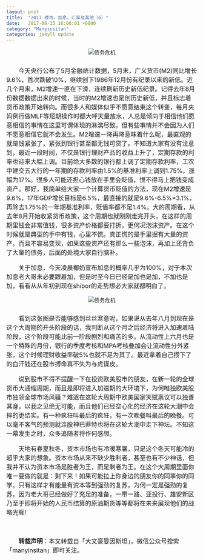 ```yaml
---
layout: post
title:  "2017 楼市，加息，汇率及其他（6）"
date:   2017-06-15 16:06:01 +0000
category: "Manyinsitan"
categories: jekyll update
---
```

<style type="text/css">
p{font-size:16px;text-indent:2em;}
.pct100{width:100%;}
.tc{text-align:center;}
.pb10{padding-bottom:10px;}
</style>
<div class="pct100 tc pb10">
  <img src="/images/20170615.png" alt="债务危机" />
</div>
<p>
今天央行公布了5月金融统计数据，5月末，广义货币(M2)同比增长9.6%，首次跌破10%，继续创下1986年12月份有纪录以来的新低。近几个月来，M2增速一直在下滑，连续刷新历史新低纪录。记得去年8月份数据数据出来的时候，当时的M2增速也是创历史新低，并且标志着货币政策开始转向。而很多人和媒体似乎不愿意结束这个转变，每月央妈例行做MLF等短期操作时都大呼天量放水，人总是倾向于相信他们愿意相信的事情在这里可谓体现的淋漓尽致。但有些事情并不会因为人们不愿意相信它就不会发生。M2增速一降再降意味着什么呢，最直观的就是钱紧张了，紧张到银行甚至都无钱可贷了。不知道大家有没有注意到，最近一段时间，不仅是银行理财产品的收益上升了，定期存款的利率也迎来大幅上调。目前绝大多数的银行都上调了定期存款利率，工农中建交五大行的一年期的存款利率由1.5%的基准利率上调到1.75%，涨幅为17%。很多人可能还担心钱放在手里会贬值，恨不得马上把钱变成资产。那好，我简单给大家一个计算货币贬值的方法，现在M2增速是9.6%，17年GDP增长目标是6.5%，最直接的就是9.6%-6.5%=3.1%，再除去1.75%的一年期基准利率，贬值率都不足1.4%。大的周期看，从去年8月开始收紧货币政策，这个周期也就刚刚走完开头，在这样的周期里钱会非常值钱，很多资产价格都要打折，更何况泡沫资产。在这个时候就是典型的手中有钱，心里不慌。真正慌的是手里握有大量的资产，而且不容易变现，如果这些资产还有那么一些泡沫，再加上还背负了大量的债务，后面的处境大家自行脑补。
</p>
<p>
关于加息，今天凌晨椰奶宣布加息的概率几乎为100%，对于本次加息老大哥未必要跟着加，但是时至今日已经是加也是加，不加也是加，看看从从年初到现在shibor的走势想必大家就都明白了。
</p>
<div class="pct100 tc pb10">
  <img src="/images/2017061502.png" alt="债务危机" />
</div>
<p>
看到这张图是否能够感到丝丝寒意呢，如果说从去年八月到现在是这个大周期的开头阶段的话，我判断从这个月之后经济将进入加速着陆阶段，这个阶段可能比前一阶段剧烈和痛苦的多。从流动性上六月也是一个特殊的月份，银行的季度考核和MPA考核叠加会让流动性分外紧张，这个时候理财收益率破5%也就不足为其了。最近拿着自己攒下了的血汗钱还在股市搏命真不失为与虎谋皮。
</p>
<p>
说到股市不得不提醒一下在投资欧美股市的朋友，在新一轮的全球货币大通缩周期，而且是即将进入加速期的大环境下，为何唯独欧美股市独领全球市场风骚？难道在这轮大周期中欧美国家天赋禀议可以独善其身，以我之见绝无可能，而且他们已经空心化的经济在这轮大潮中会摔的更结实。有一种疯狂叫最后的疯狂，有一次晚餐叫最后的晚餐。可以毫不客气的预测就连股神巴菲特也将在这轮大潮中走下神坛。不知这一幕发生之时，众多追随者将作何感想。
</p>
<p>
天地有春夏秋冬，资本市场也有冷暖寒暑，只是这个冬天可能冷的超乎大家的想象。资本市场从来不缺少胜利者，甚至也有不少神话，但我并不认为资本市场是胜者为王，而是剩者为王。在这个大周期里面你唯一要做的就是：剩下来！如果可能拉上你身边的朋友你的同事你的同学，只有这样才有能量有资本等到强劲的复苏，为何一定是强劲的复苏，因为老大哥已经做好了充足的准备，一带一路、亚投行、雄安新区乃至于即将开始的人民币结算的原油期货等等都将在未来展现他们的战略光辉!
</p>
<p>
  <br>
</p>
<p style="margin-top:10px;">
  <strong>转载声明</strong>：本文转载自「大文豪曼因斯坦」，微信公众号搜索「manyinsitan」即可关注。
</p>
<p>
  <br>
</p>

